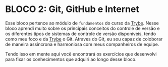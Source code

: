 # BLOCO 2: Git, GitHub e Internet

Esse bloco pertence ao módulo de `fundamentos` do curso da [Trybe](https://www.betrybe.com/). Nesse bloco aprendi muito sobre os principais conceitos do controle de versão e os diferentes tipos de sistemas de controle de versão disponíveis, tendo como meu foco e da [Trybe](https://www.betrybe.com/) o Git.
Atraves do Git, eu sou capaz de coloborar de maneira assíncrona e harmoniosa com meus companheiros de equipe.

Tendo isso em mente aqui você encontrará os exercícios que desenvolvi para fixar os conhecimentos que adquiri ao longo desse bloco.
